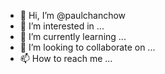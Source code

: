 - 👋 Hi, I’m @paulchanchow
- 👀 I’m interested in ...
- 🌱 I’m currently learning ...
- 💞️ I’m looking to collaborate on ...
- 📫 How to reach me ...

<!---
paulchanchow/paulchanchow is a ✨ special ✨ repository because its `README.md` (this file) appears on your GitHub profile.
You can click the Preview link to take a look at your changes.
--->
